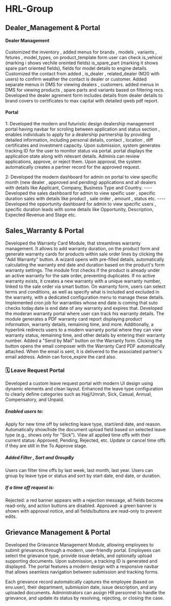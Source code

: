 # HRL-Group

## Dealer_Management & Portal

#### Dealer Management
Customized the inventory , added menus for brands , models , variants , fetures , model_types, on product_template form user can check is_vehicel (marking i shows vechile oreinted fields) is_spare_part (marking it shows spare part oriented fields), fields for model details to engine details.
Customized the contact from added , is_dealer , related_dealer (M20 with users) to confirm weather the contact is dealer or customer.
Added separate menus in DMS for viewing dealers , customers.
added menus in DMS for viewing products , spare parts and variants based on filtering recs.
Developed the dealer agrement form includes details from dealer details to brand covers to certificates  to max capital with detailed qweb pdf report.


#### Portal
1: Developed the modern and futuristic design dealership management portal having navbar for scroling between application and status section , enables individuals to apply for a dealership partnership by providing detailed information, including personal details, contact , location , diff certificates and investment capacity. Upon submission, system generates tracking ID for the user to monitor status via portal. portal displays the application state along with relevant details. Adminis can review applications, approve, or reject them. Upon approval, the system automatically creates a partner record for the approved request.

2: Developed the modern dashboard for admin on portal to view specific month (new dealer , approved and pending) applications and all dealers with details like Applicant,	Company,	Business Type and 	Country.
---- Developed the sales dashboard for admin to view speific user , specific duration sales with details like product , sale order , amount , status etc.
---- Developed the opportunity dashboard for admin to view specific users , specific duration leads with some details like Opportunity,	Description,	Expected Revenue and	Stage etc.




## Sales_Warranty & Portal
Developed the Warranty Card Module, that streamlines warranty management. It allows to add warranty duration, on the product form and generate warranty cards for products within sale order lines by clicking the "Add Warranty" button. A wizard opens with pre-filled details, automatically calculating the warranty end date and duration based on the product's form warranty settings. The module first checks if the product is already under an active warranty for the sale order, preventing duplicates. If no active warranty exists, it creates a new warranty with a unique warranty number, linked to the sale order via smart button. On warranty form, users can select terms and conditions, as well as specify what is included and excluded in the warranty, with a dedicated configuration menu to manage these details. 
Implemented cron job for warranties whose end date is coming that suto checks today.date is end date of any warranty and expires that.
Developed the moderan warranty portal where user can track his warranty details.
The module generates a PDF warranty card report displaying product information, warranty details, remaining time, and more. Additionally, a hyperlink redirects users to a modern warranty portal where they can view warranty status, remaining time, and other details by entering their warranty number. 
Added a "Send by Mail" button on the Warranty form. Clicking the button opens the email composer with the Warranty Card PDF automatically attached. When the email is sent, it is delivered to the associated partner's email address.
Admin can force_expire the card also.


### 🗓️ Leave Request Portal
Developed a custom leave request portal with modern UI design using dynamic elements and clean layout.
Enhanced the leave type configuration to clearly define categories such as Hajj/Umrah, Sick, Casual, Annual, Compensatory, and Unpaid.

##### Enabled users to:
Apply for new time off by selecting leave type, start/end date, and reason.
Automatically show/hide the document upload field based on selected leave type (e.g., shows only for "Sick").
View all applied time offs with their current status: Approved, Pending, Rejected, etc.
Update or cancel time offs if they are still in the To Approve stage.

##### Added Filter , Sort and GroupBy 
Users can filter time offs by last week, last month, last year.
Users can group by leave type or status and sort by start date, end date, or duration.

##### If a time off request is:
Rejected: a red banner appears with a rejection message, all fields become read-only, and action buttons are disabled.
Approved: a green banner is shown with approval notice, and all fields/buttons are read-only to prevent edits.




## Grievance Management & Portal

Developed the Grievance Management Module, allowing employees to submit grievances through a modern, user-friendly portal. Employees can select the grievance type, provide issue details, and optionally upload supporting documents. Upon submission, a tracking ID is generated and displayed. The portal features a modern design with a responsive navbar that allows seamless navigation between submission and tracking forms.

Each grievance record automatically captures the employee (based on env.user), their department, submission date, issue description, and any uploaded documents. Administrators can assign HR personnel to handle the grievance, and update its status by resolving, rejecting, or closing the case.








